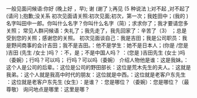一般见面问候语:你好 (晚上好 ，早); 谢 (谢了 );再见 (5 种说法 );对不起 ,对不起了 (请问 );抱歉;没关系
初次见面请关照:初次见面;初次，第一次；我姓田中；(我的 )名字叫田中一郎。你叫什么名字？你叫什么名字（简）；求求你了；我才要请您多关照；
常见人群问候语：失礼了；我先走了，我先回家了：辛苦了（3） ；总是受到您的关照；感谢您的关照。
初次见面谈自己：我是吉田；我是公司职员：我是野间商事的会计吉田；我不是吉田。：他不是学生：她不是日本人；(你是 /您是 )吉田 (先生 /女士 )吗？：不，是；不是中国人吗？ ：(您是 )吉田先生 (女士 )吗（委婉）；行吗？可以吗； 行吗？可以吗（委婉）
介绍人物他是谁：这是我妹。：这个人是公司的后辈。：这位是公司的野田部长：这位是荒木先生的夫人。：这就是我弟。：这个人就是我高中时代的朋友：这位就是中西。：这位就是老客户东先生 ：这位就是老客户东先生 (女生）：是谁？：您是哪位？（委婉）：您是哪位？（最尊敬）
询问地点是哪里：这里是哪？
